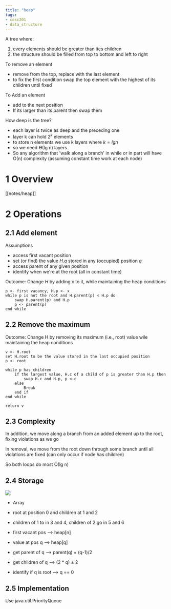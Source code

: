 ```yaml
---
title: "heap"
tags: 
- cosc201 
- data_structure
---
```


A tree where:

1. every elements should be greater than ites children
2. the structure should be filled from top to bottom and left to right


To remove an element

- remove from the top, replace with the last element
- to fix the first condition swap the top element with the highest of its children until fixed


To Add an element

- add to the next position
- If its larger than its parent then swap them


How deep is the tree?

- each layer is twice as deep and the preceding one
- layer k can hold $2^k$ elements
- to store n elements we use k layers where $k = lg n$
- so we need ϴ(lg n) layers
- So any algorithm that 'walk along a branch' in while or in part will have Ο(n) complexity (assuming constant time work at each node)

# 1 Overview
[[notes/heap]]

# 2 Operations
## 2.1 Add element
Assumptions
- access first vacant position
- set (or find) the value $H.q$ stored in any (occupied) position $q$
- access parent of any given position
- identify when we're at the root
(all in constant time)

Outcome: Change $H$ by adding x to it, while maintaining the heap conditions

```
p <- first vacancy, H.p <- x
while p is not the root and H.parent(p) < H.p do
	swap H.parent(p) and H.p
	p <- parent(p)
end while

```

## 2.2 Remove the maximum
Outcome: Change H by removing its maximum (i.e., root) value wile maintaining the heap conditions

```
v <- H.root
set H.root to be the value stored in the last occupied position
p <- root

while p has children
	if the largest value, H.c of a child of p is greater than H.p then
		swap H.c and H.p, p <-c
	else
		Break
	end if
end while

return v

```


## 2.3 Complexity
In addition, we move along a branch from an added element up to the root, fixing violations as we go

In removal, we move from the root down through some branch until all violations are fixed (can only occur if node has children)

So both loops do most Ο(lg n)

## 2.4 Storage
![](https://i.imgur.com/04qVrGQ.png#invert)

 - Array
- root at position 0 and children at 1 and 2
- children of 1 to in 3 and 4, children of 2 go in 5 and 6

- first vacant pos --> heap[n]
- value at pos q --> heap[q]
- get parent of q --> parent(q) = (q-1)/2
- get children of q --> (2 * q) ± 2
- identify if q is root --> q == 0

## 2.5 Implementation

Use java.util.PriorityQueue
